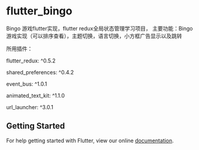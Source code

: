 # flutter_bingo

Bingo 游戏flutter实现，flutter redux全局状态管理学习项目，
主要功能：Bingo游戏实现（可以排序查看），主题切换，语言切换，小方框广告显示以及跳转

所用插件：

flutter_redux: ^0.5.2

shared_preferences: ^0.4.2

event_bus:  ^1.0.1

animated_text_kit: ^1.1.0

url_launcher: ^3.0.1

## Getting Started

For help getting started with Flutter, view our online
[documentation](https://flutter.io/).
